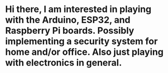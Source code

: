 # Hi there,  I am interested in playing with the Arduino, ESP32, and Raspberry Pi boards.  Possibly implementing a security system for home and/or office. Also just playing with electronics in general.  
